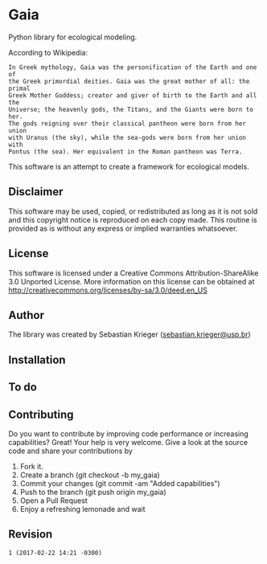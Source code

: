 Gaia
====

Python library for ecological modeling.

According to Wikipedia:

    In Greek mythology, Gaia was the personification of the Earth and one of
    the Greek primordial deities. Gaia was the great mother of all: the primal
    Greek Mother Goddess; creator and giver of birth to the Earth and all the
    Universe; the heavenly gods, the Titans, and the Giants were born to her.
    The gods reigning over their classical pantheon were born from her union
    with Uranus (the sky), while the sea-gods were born from her union with
    Pontus (the sea). Her equivalent in the Roman pantheon was Terra.

This software is an attempt to create a framework for ecological models.


Disclaimer
----------
This software may be used, copied, or redistributed as long as it is not sold
and this copyright notice is reproduced on each copy made. This routine is
provided as is without any express or implied warranties whatsoever.


License
-------
This software is licensed under a Creative Commons Attribution-ShareAlike 3.0
Unported License. More information on this license can be obtained at
http://creativecommons.org/licenses/by-sa/3.0/deed.en_US


Author
------
The library was created by Sebastian Krieger (sebastian.krieger@usp.br)


Installation
------------


To do
-----


Contributing
------------
Do you want to contribute by improving code performance or increasing
capabilities? Great! Your help is very welcome. Give a look at the source code
and share your contributions by

1. Fork it.
2. Create a branch (git checkout -b my_gaia)
3. Commit your changes (git commit -am "Added capabilities")
4. Push to the branch (git push origin my_gaia)
5. Open a Pull Request
6. Enjoy a refreshing lemonade and wait


Revision
--------
    1 (2017-02-22 14:21 -0300)

